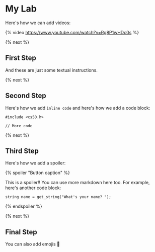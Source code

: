 # My Lab

Here's how we can add videos:

{% video https://www.youtube.com/watch?v=Rg8P1wHDc0s %}

{% next %}

## First Step

And these are just some textual instructions.

{% next %}

## Second Step

Here's how we add `inline code` and here's how we add a code block:

```
#include <cs50.h>

// More code
```

{% next %}

## Third Step

Here's how we add a spoiler:

{% spoiler "Button caption" %}

This is a spoiler!! You can use more markdown here too. For example, here's another code block:

```
string name = get_string("What's your name? ");
```

{% endspoiler %}

{% next %}

## Final Step

You can also add emojis :slightly_smiling_face:
